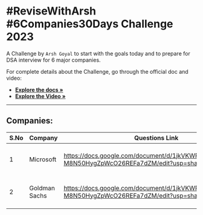 # #ReviseWithArsh #6Companies30Days Challenge 2023

A Challenge by `Arsh Goyal` to start with the goals today and to prepare for DSA interview for 6 major companies.
<!--
[![ReviseWithArsh](https://img.shields.io/badge/Language-CPP-934fb5?style=for-the-badge&logo=cpp&logoColor=white)](https://github.com/bhartik021/6Companies30days)
[![ReviseWithArsh](https://img.shields.io/badge/ReviseWithArsh-6Companies30Days-green?style=for-the-badge&logo=github)](https://github.com/bhartik021/6Companies30days)
[![ReviseWithArsh](https://img.shields.io/badge/LeetCode-000000?style=for-the-badge&logo=LeetCode&logoColor=#d16c06)](https://github.com/bhartik021/6Companies30days)
--->
For complete details about the Challenge, go through the official doc and video: 

* <a href="https://docs.google.com/document/d/1jkVKWPcOAE2Xjt7GFLV-M8N50HygZpWcO26REFa7dZM/edit?usp=sharing"><strong>Explore the docs »</strong></a><br/>
* <a href="https://linktw.in/tYRJcv"><strong>Explore the Video »</strong></a><br/>
<hr/>


## Companies:
| S.No | Company | Questions Link | Date | Status |
| ---- | ------- | -------------- | ---- | ------ |
| 1    | Microsoft | https://docs.google.com/document/d/1jkVKWPcOAE2Xjt7GFLV-M8N50HygZpWcO26REFa7dZM/edit?usp=sharing | 1 Jan - 5 Jan | Running | 
| 2    | Goldman Sachs | https://docs.google.com/document/d/1jkVKWPcOAE2Xjt7GFLV-M8N50HygZpWcO26REFa7dZM/edit?usp=sharing | 6 Jan - 10 Jan | Running | 
